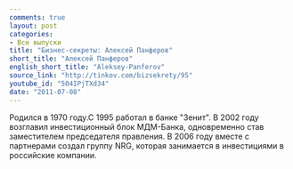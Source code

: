 ```yaml
---
comments: true
layout: post
categories:
- Все выпуски
title: "Бизнес-секреты: Алексей Панферов"
short_title: "Алексей Панферов"
english_short_title: "Aleksey-Panferov"
source_link: "http://tinkov.com/bizsekrety/95"
youtube_id: "504IPjTXd34"
date: "2011-07-08"
---
```

Родился в 1970 году.С 1995 работал в банке "Зенит". В 2002 году возглавил инвестиционный блок МДМ-Банка, одновременно став заместителем председателя правления. В 2006 году вместе с партнерами создал группу NRG, которая занимается в инвестициями в российские компании.
